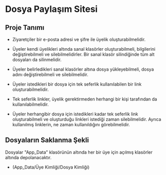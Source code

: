 ﻿# Dosya Paylaşım Sitesi 
## Proje Tanımı

- Ziyaretçiler bir e-posta adresi ve şifre ile üyelik oluşturabilmelidir.
- Üyeler kendi üyelikleri altında sanal klasörler oluşturabilmeli, bilgilerini değiştirebilmeli ve silebilmelidirler.
Bir sanal klasör silindiğinde tüm alt dosyaları da silinmelidir.
- Üyeler belirledikleri sanal klasörler altına dosya yükleyebilmeli, dosya adını değiştirebilmeli ve silebilmelidir.

- Üyeler istedikleri bir dosya için tek seferlik kullanılabilen bir link oluşturabilmelidir.
- Tek seferlik linkler, üyelik gerektirmeden herhangi bir kişi tarafından da kullanılabilmelidir.
- Üyeler herhangibir dosya için istedikleri kadar tek seferlik link oluşturabilmeli ve oluşturduğu linkleri istediği zaman 
silebilmelidir. Ayrıca kullanılmış linklerin, ne zaman kullanıldığını görebilmelidir.

## Dosyaların Saklanma Şekli

Dosyalar "App_Data" klasörünün altında her bir üye için açılmış klasörler altında depolanacaktır.
- (App_Data/Üye Kimliği/Dosya Kimliği)